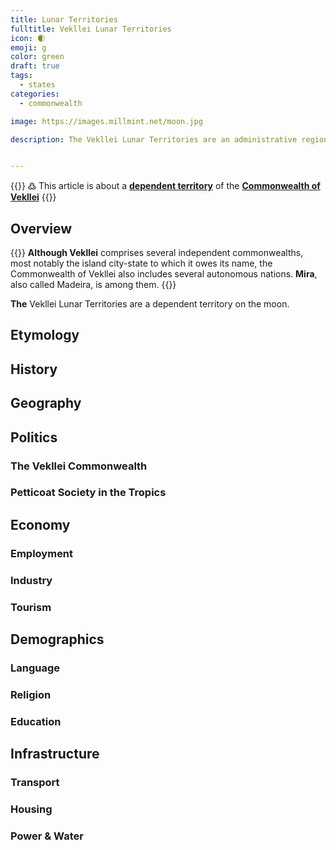 ```yaml
---
title: Lunar Territories
fulltitle: Vekllei Lunar Territories
icon: 🌒
emoji: g
color: green
draft: true
tags:
  - states
categories:
  - commonwealth

image: https://images.millmint.net/moon.jpg

description: The Vekllei Lunar Territories are an administrative region of the Commonwealth of Vekllei, a utopian country created by Hobart Phillips.


---
```

{{<note green >}}
߷ This article is about a [**dependent territory**](/vekllei/#administrative-divisions) of the [**Commonwealth of Vekllei**](/factbook/vekllei)
{{</note>}}

## Overview

{{<note panel >}}
**Although Vekllei** comprises several independent commonwealths, most notably the island city-state to which it owes its name, the Commonwealth of Vekllei also includes several autonomous nations. **Mira**, also called Madeira, is among them.
{{</note>}}

**The** Vekllei Lunar Territories are a dependent territory on the moon.


## Etymology

## History


## Geography

## Politics

### The Vekllei Commonwealth

### Petticoat Society in the Tropics

## Economy

### Employment

### Industry

### Tourism

## Demographics

### Language

### Religion

### Education

## Infrastructure

### Transport

### Housing

### Power & Water

